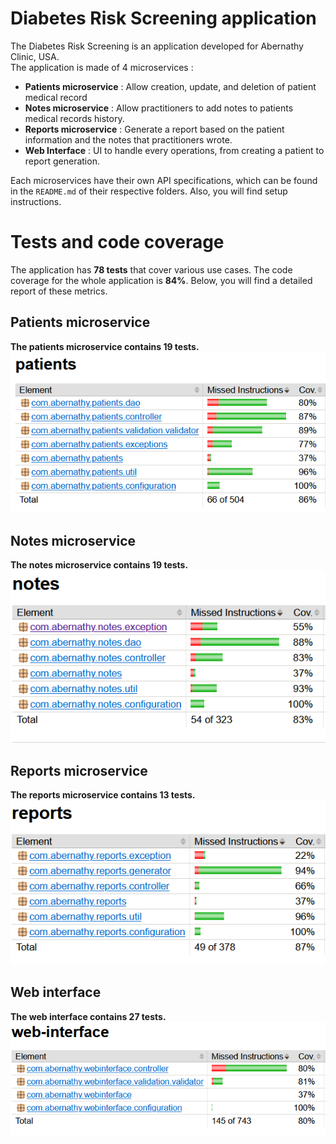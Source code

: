 # Diabetes Risk Screening application
The Diabetes Risk Screening is an application developed for Abernathy Clinic, USA. <br>
The application is made of 4 microservices :
- **Patients microservice** : Allow creation, update, and deletion of patient medical record
- **Notes microservice** : Allow practitioners to add notes to patients medical records history.
- **Reports microservice** : Generate a report based on the patient information and the notes that practitioners wrote.
- **Web Interface** : UI to handle every operations, from creating a patient to report generation.

Each microservices have their own API specifications, which can be found in the `README.md` of their respective folders. Also, you will find setup instructions.

# Tests and code coverage
The application has **78 tests** that cover various use cases. The code coverage for the whole application is **84%**. Below, you will find a detailed report of these metrics.

## Patients microservice
**The patients microservice contains 19 tests.**
![](documentation/patients-coverage.png)

## Notes microservice
**The notes microservice contains 19 tests.**
<br>
![](documentation/notes-coverage.png)

## Reports microservice
**The reports microservice contains 13 tests.**
![](documentation/reports-coverage.png)

## Web interface
**The web interface contains 27 tests.**
![](documentation/webinterface-coverage.png)